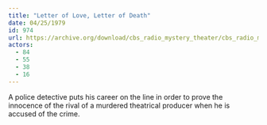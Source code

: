 ```yaml
---
title: "Letter of Love, Letter of Death"
date: 04/25/1979
id: 974
url: https://archive.org/download/cbs_radio_mystery_theater/cbs_radio_mystery_theater-0951-1000.zip/cbs_radio_mystery_theater-0951-1000%2Fcbsrmt_0974_letter_of_love_letter_of_death.mp3
actors:
  - 84
  - 55
  - 38
  - 16
---
```

A police detective puts his career on the line in order to prove the innocence of the rival of a murdered theatrical producer when he is accused of the crime.